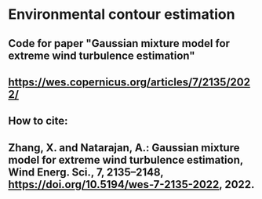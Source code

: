 # Environmental contour estimation
## Code for paper "Gaussian mixture model for extreme wind turbulence estimation"
## https://wes.copernicus.org/articles/7/2135/2022/
## How to cite: 
## Zhang, X. and Natarajan, A.: Gaussian mixture model for extreme wind turbulence estimation, Wind Energ. Sci., 7, 2135–2148, https://doi.org/10.5194/wes-7-2135-2022, 2022.



